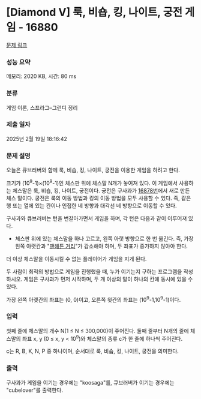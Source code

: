# [Diamond V] 룩, 비숍, 킹, 나이트, 궁전 게임 - 16880 

[문제 링크](https://www.acmicpc.net/problem/16880) 

### 성능 요약

메모리: 2020 KB, 시간: 80 ms

### 분류

게임 이론, 스프라그–그런디 정리

### 제출 일자

2025년 2월 19일 18:16:42

### 문제 설명

<p>오늘은 큐브러버와 함께 룩, 비숍, 킹, 나이트, 궁전을 이용한 게임을 하려고 한다.</p>

<p>크기가 (10<sup>9</sup>-1)×(10<sup>9</sup>-1)인 체스판 위에 체스말 N개가 놓여져 있다. 이 게임에서 사용하는 체스말은 룩, 비숍, 킹, 나이트, 궁전이다. 궁전은 구사과가 <a href="/problem/16878">16878번</a>에서 새로 만든 체스 말이다. 궁전은 룩의 이동 방법과 킹의 이동 방법을 모두 사용할 수 있다. 즉, 같은 행 또는 열에 있는 칸이나 인접한 네 방향과 대각선 네 방향으로 이동할 수 있다.</p>

<p>구사과와 큐브러버는 턴을 번갈아가면서 게임을 하며, 각 턴은 다음과 같이 이루어져 있다.</p>

<ul>
	<li>체스판 위에 있는 체스말을 하나 고르고, 왼쪽 아랫 방향으로 한 번 옮긴다. 즉, 가장 왼쪽 아랫칸과 "<a href="https://ko.wikipedia.org/wiki/%EB%A7%A8%ED%95%B4%ED%8A%BC_%EA%B1%B0%EB%A6%AC">맨해튼 거리</a>"가 감소해야 하며, 두 좌표가 증가하지 않아야 한다.</li>
</ul>

<p>더 이상 체스말을 이동시킬 수 없는 플레이어가 게임을 지게 된다.</p>

<p>두 사람이 최적의 방법으로 게임을 진행했을 때, 누가 이기는지 구하는 프로그램을 작성하시오. 게임은 구사과가 먼저 시작하며, 두 개 이상의 말이 하나의 칸에 동시에 있을 수 있다.</p>

<p>가장 왼쪽 아랫칸의 좌표는 (0, 0)이고, 오른쪽 윗칸의 좌표는 (10<sup>9</sup>-1,10<sup>9</sup>-1)이다.</p>

### 입력 

 <p>첫째 줄에 체스말의 개수 N(1 ≤ N ≤ 300,000)이 주어진다. 둘째 줄부터 N개의 줄에 체스말의 좌표 x, y (0 ≤ x, y < 10<sup>9</sup>)와 체스말의 종류 c가 한 줄에 하나씩 주어진다.</p>

<p>c는 R, B, K, N, P 중 하나이며, 순서대로 룩, 비숍, 킹, 나이트, 궁전을 의미한다.</p>

### 출력 

 <p>구사과가 게임을 이기는 경우에는 "koosaga"를, 큐브러버가 이기는 경우에는 "cubelover"를 출력한다.</p>

